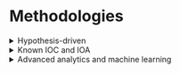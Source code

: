 # Methodologies

<details>

<summary>Hypothesis-driven</summary>

* often triggered by a new threat that’s been identified through a large pool of crowdsourced attack data, giving insights into attackers’ latest TTP
* threat hunters will then look to discover if the attacker’s specific behaviors are found in their own environment.

</details>

<details>

<summary>Known IOC and IOA</summary>

* involves leveraging tactical threat intel to catalog known IOC and IOA
* become triggers that threat hunters use to uncover potential hidden attacks or ongoing malicious activity

</details>

<details>

<summary>Advanced analytics and machine learning</summary>

* combines powerful data analysis and machine learning to sift through a massive amount of information in order to detect irregularities that may suggest potential malicious activity
* These anomalies become hunting leads that are investigated by skilled analysts to identify stealthy threats

</details>
